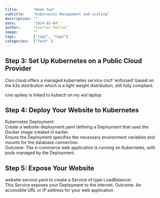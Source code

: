 ```yaml
---
title:       "Week Two"
subtitle:    "Kubernetes Management and scaling"
description: ""
date:        "2024-03-04"
author:      "Charles Vosloo"
image:       ""
tags:        ["tag1", "tag2"]
categories:  ["Tech" ]
---
```

## Step 3: Set Up Kubernetes on a Public Cloud Provider
Civo cloud offers a managed kubernetes service cncf 'enforsed' based on the k3s distribution which is a light weight distribution, still fully compliant.

civo apikey is linked to kubectl on my wsl laptop

## Step 4: Deploy Your Website to Kubernetes
Kubernetes Deployment:  
Create a website-deployment.yaml defining a Deployment that uses the Docker image created in earlier.  
Ensure the Deployment specifies the necessary environment variables and mounts for the database connection.  
Outcome: The e-commerce web application is running on Kubernetes, with pods managed by the Deployment.

## Step 5: Expose Your Website
website-service.yaml to create a Service of type LoadBalancer.  
 This Service exposes your Deployment to the internet.
Outcome: An accessible URL or IP address for your web application.
